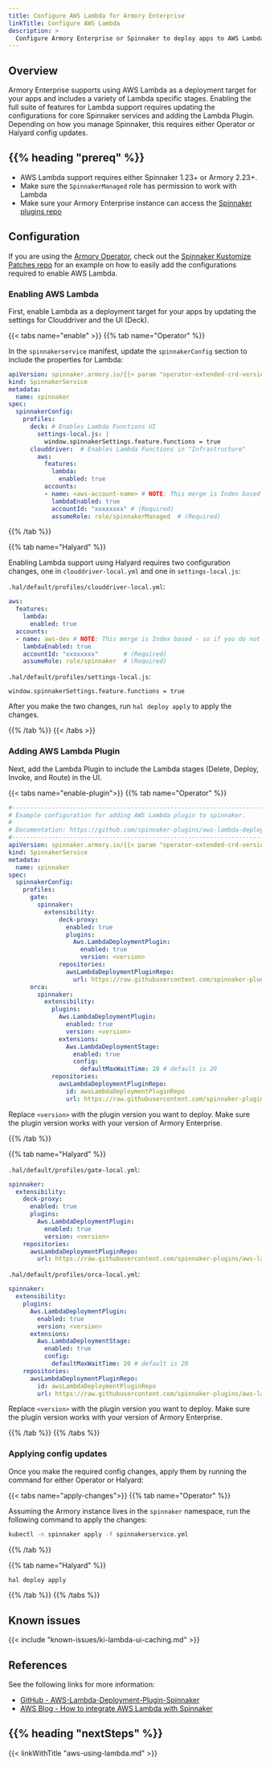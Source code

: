 ```yaml
---
title: Configure AWS Lambda for Armory Enterprise
linkTitle: Configure AWS Lambda
description: >
  Configure Armory Enterprise or Spinnaker to deploy apps to AWS Lambda.
---
```


## Overview

Armory Enterprise supports using AWS Lambda as a deployment target for your apps and includes a variety of Lambda specific stages. Enabling the full suite of features for Lambda support requires updating the configurations for core Spinnaker services and adding the Lambda Plugin. Depending on how you manage Spinnaker, this requires either Operator or Halyard config updates.

## {{% heading "prereq" %}}

- AWS Lambda support requires either Spinnaker 1.23+ or Armory 2.23+.
- Make sure the `SpinnakerManaged` role has permission to work with Lambda
- Make sure your Armory Enterprise instance can access the [Spinnaker plugins repo](https://github.com/spinnaker-plugins)

## Configuration

If you are using the [Armory Operator](https://docs.armory.io/docs/installation/operator/), check out the [Spinnaker Kustomize Patches repo](https://github.com/armory/spinnaker-kustomize-patches/pull/70) for an example on how to easily add the configurations required to enable AWS Lambda.

### Enabling AWS Lambda

First, enable Lambda as a deployment target for your apps by updating the settings for Clouddriver and the UI (Deck).

{{< tabs name="enable" >}}
{{% tab name="Operator" %}}


In the `spinnakerservice` manifest, update the `spinnakerConfig` section to include the properties for Lambda:

```yaml
apiVersion: spinnaker.armory.io/{{< param "operator-extended-crd-version" >}}
kind: SpinnakerService
metadata:
  name: spinnaker
spec:
  spinnakerConfig:
    profiles:  
      deck: # Enables Lambda Functions UI
        settings-local.js: |
          window.spinnakerSettings.feature.functions = true
      clouddriver:  # Enables Lambda Functions in "Infrastructure"
        aws:
          features:
            lambda:
              enabled: true
          accounts:
          - name: <aws-account-name> # NOTE: This merge is Index based - so if you do not want to overwrite spinnakerConfig.config.providers.aws.accounts you must create another account in the list
            lambdaEnabled: true
            accountId: "xxxxxxxx" # (Required)
            assumeRole: role/spinnakerManaged  # (Required)
```

{{% /tab %}}

{{% tab name="Halyard" %}}

Enabling Lambda support using Halyard requires two configuration changes, one in `clouddriver-local.yml` and one in `settings-local.js`:

`.hal/default/profiles/clouddriver-local.yml`:

```yaml
aws:
  features:
    lambda:
      enabled: true
  accounts:
  - name: aws-dev # NOTE: This merge is Index based - so if you do not want to overwrite .hal/config you must create another account in the list
    lambdaEnabled: true
    accountId: "xxxxxxxx"       # (Required)
    assumeRole: role/spinnaker  # (Required)
```

`.hal/default/profiles/settings-local.js`:

```
window.spinnakerSettings.feature.functions = true
```

After you make the two changes, run `hal deploy apply` to apply the changes.

{{% /tab %}}
{{< /tabs >}}


### Adding AWS Lambda Plugin

Next, add the Lambda Plugin to include the Lambda stages (Delete, Deploy, Invoke, and Route) in the UI.

{{< tabs name="enable-plugin">}}
{{% tab name="Operator" %}}

```yaml
#-----------------------------------------------------------------------------------------------------------------
# Example configuration for adding AWS Lambda plugin to spinnaker.
#
# Documentation: https://github.com/spinnaker-plugins/aws-lambda-deployment-plugin-spinnaker
#-----------------------------------------------------------------------------------------------------------------
apiVersion: spinnaker.armory.io/{{< param "operator-extended-crd-version" >}}
kind: SpinnakerService
metadata:
  name: spinnaker
spec:
  spinnakerConfig:
    profiles:
      gate:
        spinnaker:
          extensibility:
              deck-proxy:
                enabled: true
                plugins:
                  Aws.LambdaDeploymentPlugin:
                    enabled: true
                    version: <version>
              repositories:
                awsLambdaDeploymentPluginRepo:
                  url: https://raw.githubusercontent.com/spinnaker-plugins/aws-lambda-deployment-plugin-spinnaker/master/plugins.json  
      orca:
        spinnaker:
          extensibility:
            plugins:
              Aws.LambdaDeploymentPlugin:
                enabled: true
                version: <version>
              extensions:
                Aws.LambdaDeploymentStage:
                  enabled: true
                  config:
                    defaultMaxWaitTime: 20 # default is 20
            repositories:
              awsLambdaDeploymentPluginRepo:
                id: awsLambdaDeploymentPluginRepo
                url: https://raw.githubusercontent.com/spinnaker-plugins/aws-lambda-deployment-plugin-spinnaker/master/plugins.json
```

Replace `<version>` with the plugin version you want to deploy. Make sure the plugin version works with your version of Armory Enterprise.

{{% /tab %}}

{{% tab name="Halyard" %}}

`.hal/default/profiles/gate-local.yml`:

```yaml
spinnaker:
  extensibility:
    deck-proxy:
      enabled: true
      plugins:
        Aws.LambdaDeploymentPlugin:
          enabled: true
          version: <version>
    repositories:
      awsLambdaDeploymentPluginRepo:
        url: https://raw.githubusercontent.com/spinnaker-plugins/aws-lambda-deployment-plugin-spinnaker/master/plugins.json
```

`.hal/default/profiles/orca-local.yml`:

```yaml
spinnaker:
  extensibility:
    plugins:
      Aws.LambdaDeploymentPlugin:
        enabled: true
        version: <version>
      extensions:
        Aws.LambdaDeploymentStage:
          enabled: true
          config:
            defaultMaxWaitTime: 20 # default is 20
    repositories:
      awsLambdaDeploymentPluginRepo:
        id: awsLambdaDeploymentPluginRepo
        url: https://raw.githubusercontent.com/spinnaker-plugins/aws-lambda-deployment-plugin-spinnaker/master/plugins.json
```

Replace `<version>` with the plugin version you want to deploy. Make sure the plugin version works with your version of Armory Enterprise.

{{% /tab %}}
{{% /tabs %}}

### Applying config updates

Once you make the required config changes, apply them by running the command for either Operator or Halyard:

{{< tabs name="apply-changes">}}
{{% tab name="Operator" %}}

Assuming the Armory instance lives in the `spinnaker` namespace, run the following command to apply the changes:

```bash
kubectl -n spinnaker apply -f spinnakerservice.yml
```
{{% /tab %}}

{{% tab name="Halyard" %}}

```bash
hal deploy apply
```

{{% /tab %}}
{{% /tabs %}}

## Known issues

{{< include "known-issues/ki-lambda-ui-caching.md" >}}



## References

See the following links for more information:

* [GitHub - AWS-Lambda-Deployment-Plugin-Spinnaker](https://github.com/spinnaker-plugins/aws-lambda-deployment-plugin-spinnaker)
* [AWS Blog - How to integrate AWS Lambda with Spinnaker](https://aws.amazon.com/blogs/opensource/how-to-integrate-aws-lambda-with-spinnaker/)

## {{% heading "nextSteps" %}}

{{< linkWithTitle "aws-using-lambda.md" >}}

<br>
<br>

